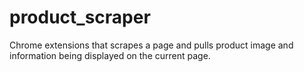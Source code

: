 product_scraper
===============

Chrome extensions that scrapes a page and pulls product image and information being displayed on the current page.
